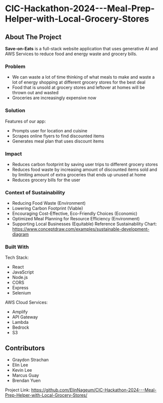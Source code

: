 # CIC-Hackathon-2024---Meal-Prep-Helper-with-Local-Grocery-Stores

<!-- ABOUT THE PROJECT -->

## About The Project

**Save-on-Eats** is a full-stack website application that uses generative AI and AWS Services to reduce food and energy waste and grocery bills.

### Problem 

- We can waste a lot of time thinking of what meals to make and waste a lot of energy shopping at different grocery stores for the best deal
- Food that is unsold at grocery stores and leftover at homes will be thrown out and wasted
- Groceries are increasingly expensive now

### Solution

Features of our app:
- Prompts user for location and cuisine 
- Scrapes online flyers to find discounted items
- Generates meal plan that uses discount items 

### Impact

- Reduces carbon footprint by saving user trips to different grocery stores
- Reduces food waste by increasing amount of discounted items sold and by limiting amount of extra groceries that ends up unused at home
- Reduces grocery bills for the user

### Context of Sustainability
- Reducing Food Waste (Environment)
- Lowering Carbon Footprint (Viable)
- Encouraging Cost-Effective, Eco-Friendly Choices (Economic)
- Optimized Meal Planning for Resource Efficiency (Environment)
- Supporting Local Businesses (Equitable)
Reference Sustainability Chart: https://www.conceptdraw.com/examples/sustainable-development-diagram

### Built With

Tech Stack:
- React
- JavaScript
- Node.js
- CORS
- Express
- Selenium

AWS Cloud Services:
- Amplify
- API Gateway
- Lambda
- Bedrock
- S3

<!-- CONTRIBUTORS -->

## Contributors
- Graydon Strachan
- Elin Lee
- Kevin Lee
- Marcus Guay
- Brendan Yuen

Project Link: https://github.com/ElinNageum/CIC-Hackathon-2024---Meal-Prep-Helper-with-Local-Grocery-Stores/
